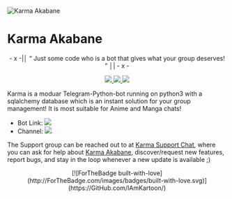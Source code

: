 ![Karma Akabane](https://telegra.ph/file/c35af6963713eebf37399.jpg)
# Karma Akabane

<p align="center">
- x -|│  “	Just some code who is a bot that gives what your group deserves! ”  │| - x -
</p>

<p align="center">
<a href="https://app.codacy.com/gh/IAmKartoon/KarmaRobot?utm_source=github.com&utm_medium=referral&utm_content=IAmKartoon/KarmaRobot&utm_campaign=Badge_Grade_Settings" alt="Codacy Badge">
<a href="https://github.com/IAmKartoon/KarmaRobot/blob/master/LICENSE" alt="GPLv3 license"> <img src="https://img.shields.io/badge/License-GPLv3-blue.svg" /> </a>
<a href="https://github.com/IAmKartoon/KarmaRobot/graphs/commit-activity" alt="Maintenance"> <img src="https://img.shields.io/badge/Maintained%3F-yes-green.svg" /> </a>
<a href="https://makeapullrequest.com" alt="PRs Welcome"> <img src="https://img.shields.io/badge/PRs-welcome-brightgreen.svg?style=flat-square" /> </a>
</p>
 
Karma is a moduar Telegram-Python-bot running on python3 with a sqlalchemy database which is an instant solution for your group management! It is most suitable for Anime and Manga chats! 

* Bot Link:  <a href="https://t.me/TheKarmaBot" alt="Karma Robot"> <img src="https://img.shields.io/badge/%F0%9F%A4%96%20-KarmaRobot-blue" /> </a>
* Channel: <a  href="https://t.me/AkabaneTM" alt="AkabaneTM"> <img  src="https://img.shields.io/badge/%F0%9F%92%A1-AkabaneTM-9cf" /> </a>

The Support group can be reached out to at [Karma Support Chat](https://t.me/KarmaSupportChat), where you can ask for help about [Karma Akabane](https://t.me/TheKarmaBot), discover/request new features, report bugs, and stay in the loop whenever a new update is available ;)

<p align="center">
[![ForTheBadge built-with-love](http://ForTheBadge.com/images/badges/built-with-love.svg)](https://GitHub.com/IAmKartoon/)</br>
</p>
